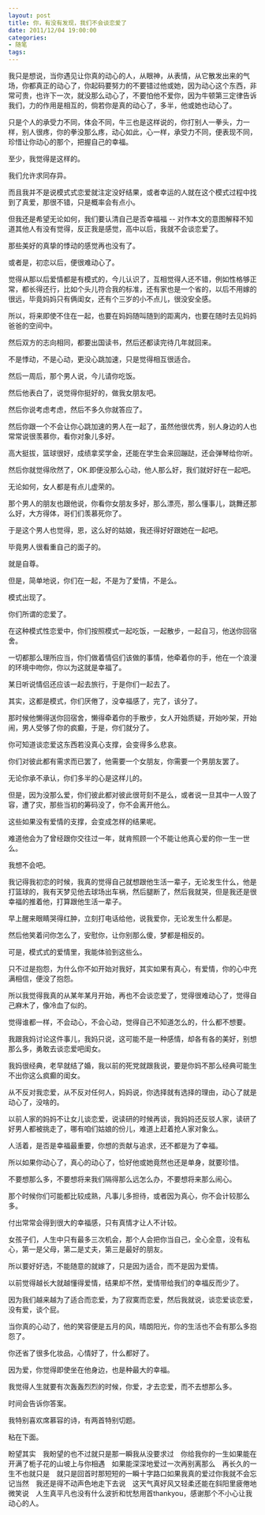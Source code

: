 ```yaml
---
layout: post
title: 你，有没有发现，我们不会谈恋爱了
date: 2011/12/04 19:00:00
categories: 
- 随笔
tags: 
---
```


我只是想说，当你遇见让你真的动心的人，从眼神，从表情，从它散发出来的气场，你都真正的动心了，你起码要努力的不要错过他或她，因为动心这个东西，非常可贵，也许下一次，就没那么动心了，不要怕他不爱你，因为牛顿第三定律告诉我们，力的作用是相互的，倘若你是真的动心了，多半，他或她也动心了。

只是个人的承受力不同，体会不同，牛三也是这样说的，你打别人一拳头，力一样，别人很疼，你的拳没那么疼，动心如此，心一样，承受力不同，便表现不同，珍惜让你动心的那个，把握自己的幸福。

至少，我觉得是这样的。

我们允许求同存异。

而且我并不是说模式式恋爱就注定没好结果，或者幸运的人就在这个模式过程中找到了真爱，那很不错，只是概率会有点小。

但我还是希望无论如何，我们要认清自己是否幸福福 -- 对作本文的意图解释不知道其他人有没有觉得，反正我是感觉，高中以后，我就不会谈恋爱了。

那些美好的真挚的悸动的感觉再也没有了。

或者是，初恋以后，便很难动心了。

觉得从那以后爱情都是有模式的，今儿认识了，互相觉得人还不错，例如性格够正常，都长得还行，比如个头儿符合我的标准，还有家也是一个省的，以后不用嫁的很远，毕竟妈妈只有俩闺女，还有个三岁的小不点儿，很没安全感。

所以，将来即使不住在一起，也要在妈妈随叫随到的距离内，也要在随时去见妈妈爸爸的空间中。

然后双方的志向相同，都要出国读书，然后还都读完待几年就回来。

不是悸动，不是心动，更没心跳加速，只是觉得相互很适合。

然后一周后，那个男人说，今儿请你吃饭。

然后他表白了，说觉得你挺好的，做我女朋友吧。

然后你说考虑考虑，然后不多久你就答应了。

然后你跟一个不会让你心跳加速的男人在一起了，虽然他很优秀，别人身边的人也常常说很羡慕你，看你对象儿多好。

高大挺拔，篮球很好，成绩拿奖学金，还能在学生会来回蹦跶，还会弹琴给你听。

然后你就觉得欣然了，OK.即便没那么心动，他人那么好，我们就好好在一起吧。

无论如何，女人都是有点儿虚荣的。

那个男人的朋友也跟他说，你看你女朋友多好，那么漂亮，那么懂事儿，跳舞还那么好，大方得体，哥们们羡慕死你了。

于是这个男人也觉得，恩，这么好的姑娘，我还得好好跟她在一起吧。

毕竟男人很看重自己的面子的。

就是自尊。

但是，简单地说，你们在一起，不是为了爱情，不是么。

模式出现了。

你们所谓的恋爱了。

在这种模式性恋爱中，你们按照模式一起吃饭，一起散步，一起自习，他送你回宿舍。

一切都那么理所应当，你们做着情侣们该做的事情，他牵着你的手，他在一个浪漫的环境中吻你，你以为这就是幸福了。

某日听说情侣还应该一起去旅行，于是你们一起去了。

其实，这都是模式，你们厌倦了，没幸福感了，完了，该分了。

那时候他懒得送你回宿舍，懒得牵着你的手散步，女人开始质疑，开始吵架，开始闹，男人受够了你的疯癫，于是，你们就分了。

你可知道谈恋爱这东西若没真心支撑，会变得多么悲哀。

你们对彼此都有需求而已罢了，他需要一个女朋友，你需要一个男朋友罢了。

无论你承不承认，你们多半的心是这样儿的。

但是，因为没那么爱，你们彼此都对彼此很苛刻不是么，或者说一旦其中一人毁了容，遭了灾，那些当初的筹码没了，你不会离开他么。

这些如果没有爱情的支撑，会变成怎样的结果呢。

难道他会为了曾经跟你交往过一年，就肯照顾一个不能让他真心爱的你一生一世么。

我想不会吧。

我记得我初恋的时候，我真的觉得自己就想跟他生活一辈子，无论发生什么，他是打篮球的，我有天梦见他去球场出车祸，然后腿断了，然后我就哭，但是我还是很幸福的推着他，打算跟他生活一辈子。

早上醒来眼睛哭得红肿，立刻打电话给他，说我爱你，无论发生什么都是。

然后他笑着问你怎么了，安慰你，让你别那么傻，梦都是相反的。

可是，模式式的爱情里，我能体验到这些么。

只不过是抱怨，为什么你不如开始对我好，其实如果有真心，有爱情，你的心中充满相信，便没了抱怨。

所以我觉得我真的从某年某月开始，再也不会谈恋爱了，觉得很难动心了，觉得自己麻木了，像冷血了似的。

觉得谁都一样，不会动心，不会心动，觉得自己不知道怎么的，什么都不想要。

我跟我妈讨论这件事儿，我妈只说，这可能不是一种感情，却各有各的美好，别想那么多，勇敢去谈恋爱吧闺女。

我妈很经典，老早就结了婚，我以前的死党就跟我说，要是你妈不那么经典可能生不出你这么疯癫的闺女。

从不反对我恋爱，从不反对任何人，妈妈说，你选择就有选择的理由，动心了就是动心了，没啥的。

以前人家的妈妈不让女儿谈恋爱，说读研的时候再谈，我妈妈还反驳人家，读研了好男人都被挑走了，哪有咱们姑娘的份儿，难道上赶着抢人家对象么。

人活着，是否是幸福最重要，你想的贡献与追求，还不都是为了幸福。

所以如果你动心了，真心的动心了，恰好他或她竟然也还是单身，就要珍惜。

不要想那么多，不要想将来我们隔得那么远怎么办，不要想将来那么闹心。

那个时候你们可能都比较成熟，凡事儿多担待，或者因为真心，你不会计较那么多。

付出常常会得到很大的幸福感，只有真情才让人不计较。

女孩子们，人生中只有最多三次机会，那个人会把你当自己，全心全意，没有私心，第一是父母，第二是丈夫，第三是最好的朋友。

所以要好好选，不能随意的就嫁了，只是因为适合，而不是因为爱情。

以前觉得越长大就越懂得爱情，结果却不然，爱情带给我们的幸福反而少了。

因为我们越来越为了适合而恋爱，为了寂寞而恋爱，然后我就说，谈恋爱谈恋爱，没有爱，谈个屁。

当你真的心动了，他的笑容便是五月的风，晴朗阳光，你的生活也不会有那么多抱怨了。

你还省了很多化妆品，心情好了，什么都好了。

因为爱，你觉得即使坐在他身边，也是种最大的幸福。

我觉得人生就要有次轰轰烈烈的时候，你爱，才去恋爱，而不去想那么多。

时间会告诉你答案。

我特别喜欢席慕容的诗，有两首特别切题。

粘在下面。

盼望其实　我盼望的也不过就只是那一瞬我从没要求过　你给我你的一生如果能在开满了栀子花的山坡上与你相遇　如果能深深地爱过一次再别离那么　再长久的一生不也就只是　就只是回首时那短短的一瞬十字路口如果我真的爱过你我就不会忘记当然　我还是得不动声色地走下去说　这天气真好风又轻柔还能在斜阳里疲倦地微笑说　人生真平凡也没有什么波折和忧愁用首thankyou，感谢那个不小心让我动心的人。

